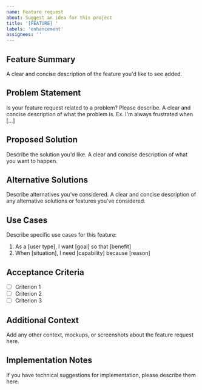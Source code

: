 ```yaml
---
name: Feature request
about: Suggest an idea for this project
title: '[FEATURE] '
labels: 'enhancement'
assignees: ''
---
```


## Feature Summary

A clear and concise description of the feature you'd like to see added.

## Problem Statement

Is your feature request related to a problem? Please describe.
A clear and concise description of what the problem is. Ex. I'm always frustrated when [...]

## Proposed Solution

Describe the solution you'd like.
A clear and concise description of what you want to happen.

## Alternative Solutions

Describe alternatives you've considered.
A clear and concise description of any alternative solutions or features you've considered.

## Use Cases

Describe specific use cases for this feature:

1. As a [user type], I want [goal] so that [benefit]
2. When [situation], I need [capability] because [reason]

## Acceptance Criteria

- [ ] Criterion 1
- [ ] Criterion 2
- [ ] Criterion 3

## Additional Context

Add any other context, mockups, or screenshots about the feature request here.

## Implementation Notes

If you have technical suggestions for implementation, please describe them here.
